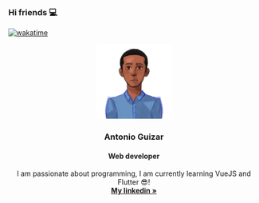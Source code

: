 ### Hi friends 💻

[![wakatime](https://wakatime.com/badge/user/fa87ad1d-652d-4da1-a193-a29cdaad4e1a.svg)](https://wakatime.com/@fa87ad1d-652d-4da1-a193-a29cdaad4e1a)
<!--
**AntonioGuizar/antonioguizar** is a ✨ _special_ ✨ repository because its `README.md` (this file) appears on your GitHub profile.

Here are some ideas to get you started:

- 🔭 I’m currently working on ...
- 🌱 I’m currently learning ...
- 👯 I’m looking to collaborate on ...
- 🤔 I’m looking for help with ...
- 💬 Ask me about ...
- 📫 How to reach me: ...
- 😄 Pronouns: ...
- ⚡ Fun fact: ...
-->
<div align="center">
  <a href="https://github.com/AntonioGuizar">
    <img src="images/antonioguizar.png" alt="Antonio Guizar Web Developer" width="150" height="150">
  </a>

  <h3 align="center">Antonio Guizar</h3>
  <h4 align="center">Web developer</h4>

  <p align="center">
    I am passionate about programming, I am currently learning VueJS and Flutter 😎!
    <br />
    <a href="https://www.linkedin.com/in/antonio-guizar"><strong>My linkedin »</strong></a>
  </p>
</div>
